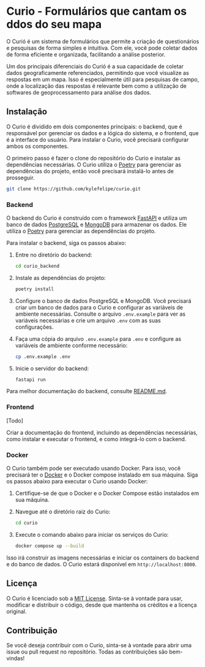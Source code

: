 # Curio - Formulários que cantam os ddos do seu mapa

O Curió é um sistema de formulários que permite a criação de questionários e pesquisas de forma simples e intuitiva. Com ele, você pode coletar dados de forma eficiente e organizada, facilitando a análise posterior.

Um dos principais diferenciais do Curió é a sua capacidade de coletar dados geograficamente referenciados, permitindo que você visualize as respostas em um mapa. Isso é especialmente útil para pesquisas de campo, onde a localização das respostas é relevante bem como a utilização de softwares de geoprocessamento para análise dos dados.

## Instalação

O Curio é dividido em dois componentes principais: o backend, que é responsável por gerenciar os dados e a lógica do sistema, e o frontend, que é a interface do usuário. Para instalar o Curio, você precisará configurar ambos os componentes.

O primeiro passo é fazer o clone do repositório do Curio e instalar as dependências necessárias. O Curio utiliza o [Poetry](https://python-poetry.org/) para gerenciar as dependências do projeto, então você precisará instalá-lo antes de prosseguir.

```bash
git clone https://github.com/kylefelipe/curio.git
```

### Backend

O backend do Curio é construído com o framework [FastAPI](https://fastapi.tiangolo.com/) e utiliza um banco de dados [PostgreSQL](https://www.postgresql.org/) e [MongoDB](https://www.mongodb.com) para armazenar os dados. Ele utiliza o [Poetry](https://python-poetry.org/) para gerenciar as dependências do projeto.

Para instalar o backend, siga os passos abaixo:

1. Entre no diretório do backend:

    ```bash
    cd curio_backend
    ```

2. Instale as dependências do projeto:

    ```bash
    poetry install
    ```

3. Configure o banco de dados PostgreSQL e MongoDB. Você precisará criar um banco de dados para o Curio e configurar as variáveis de ambiente necessárias. Consulte o arquivo `.env.example` para ver as variáveis necessárias e crie um arquivo `.env` com as suas configurações.

4. Faça uma cópia do arquivo `.env.example` para `.env` e configure as variáveis de ambiente conforme necessário:

    ```bash
    cp .env.example .env
    ```

5. Inicie o servidor do backend:

    ```bash
    fastapi run
    ```

Para melhor documentação do backend, consulte [README.md](./curio_backend/README.md).

### Frontend

[Todo]

Criar a documentação do frontend, incluindo as dependências necessárias, como instalar e executar o frontend, e como integrá-lo com o backend.

### Docker

O Curio também pode ser executado usando Docker. Para isso, você precisará ter o [Docker](https://www.docker.com/) e o Docker compose instalado em sua máquina. Siga os passos abaixo para executar o Curio usando Docker:

1. Certifique-se de que o Docker e o Docker Compose estão instalados em sua máquina.

2. Navegue até o diretório raiz do Curio:

    ```bash
    cd curio
    ```

3. Execute o comando abaixo para iniciar os serviços do Curio:

    ```bash
    docker compose up --build
    ```

Isso irá construir as imagens necessárias e iniciar os containers do backend e do banco de dados. O Curio estará disponível em `http://localhost:8000`.

## Licença

O Curio é licenciado sob a [MIT License](./LICENSE). Sinta-se à vontade para usar, modificar e distribuir o código, desde que mantenha os créditos e a licença original.

## Contribuição

Se você deseja contribuir com o Curio, sinta-se à vontade para abrir uma issue ou pull request no repositório. Todas as contribuições são bem-vindas!
